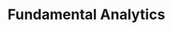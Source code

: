 <!--
 * @Author: Joe
 * @Date: 2024-10-12 11:26:57
 * @LastEditors: joe skchan222@gmail.com
 * @LastEditTime: 2024-10-12 11:27:32
 * @FilePath: /racetrack-analytics/fundamental-analysis/README.md
 * @Description: 
 * 
 * Copyright (c) 2024, All Rights Reserved. 
-->
# Fundamental Analytics
